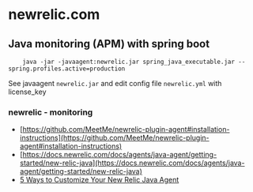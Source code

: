 # newrelic.com

## Java monitoring (APM) with spring boot
		java -jar -javaagent:newrelic.jar spring_java_executable.jar --spring.profiles.active=production

See javaagent `newrelic.jar` and edit config file `newrelic.yml` with license_key

### newrelic - monitoring
 - [https://github.com/MeetMe/newrelic-plugin-agent#installation-instructions](https://github.com/MeetMe/newrelic-plugin-agent#installation-instructions)
 - [https://docs.newrelic.com/docs/agents/java-agent/getting-started/new-relic-java](https://docs.newrelic.com/docs/agents/java-agent/getting-started/new-relic-java)
 - [5 Ways to Customize Your New Relic Java Agent](https://blog.newrelic.com/2016/01/28/java-agent-customization/)
